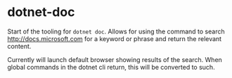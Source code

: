 # dotnet-doc

Start of the tooling for `dotnet doc`. Allows for using the command to search http://docs.microsoft.com for a keyword or phrase and return the relevant content.

Currently will launch default browser showing results of the search. When global commands in the dotnet cli return, this will be converted to such.